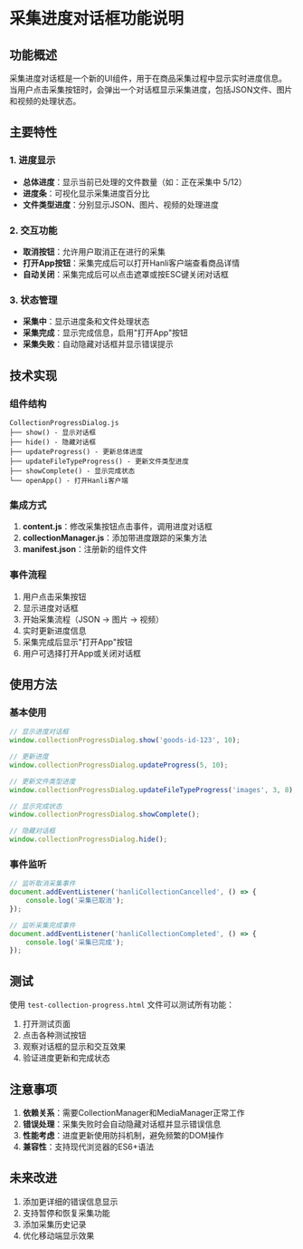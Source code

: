 # 采集进度对话框功能说明

## 功能概述

采集进度对话框是一个新的UI组件，用于在商品采集过程中显示实时进度信息。当用户点击采集按钮时，会弹出一个对话框显示采集进度，包括JSON文件、图片和视频的处理状态。

## 主要特性

### 1. 进度显示
- **总体进度**：显示当前已处理的文件数量（如：正在采集中 5/12）
- **进度条**：可视化显示采集进度百分比
- **文件类型进度**：分别显示JSON、图片、视频的处理进度

### 2. 交互功能
- **取消按钮**：允许用户取消正在进行的采集
- **打开App按钮**：采集完成后可以打开Hanli客户端查看商品详情
- **自动关闭**：采集完成后可以点击遮罩或按ESC键关闭对话框

### 3. 状态管理
- **采集中**：显示进度条和文件处理状态
- **采集完成**：显示完成信息，启用"打开App"按钮
- **采集失败**：自动隐藏对话框并显示错误提示

## 技术实现

### 组件结构
```
CollectionProgressDialog.js
├── show() - 显示对话框
├── hide() - 隐藏对话框
├── updateProgress() - 更新总体进度
├── updateFileTypeProgress() - 更新文件类型进度
├── showComplete() - 显示完成状态
└── openApp() - 打开Hanli客户端
```

### 集成方式
1. **content.js**：修改采集按钮点击事件，调用进度对话框
2. **collectionManager.js**：添加带进度跟踪的采集方法
3. **manifest.json**：注册新的组件文件

### 事件流程
1. 用户点击采集按钮
2. 显示进度对话框
3. 开始采集流程（JSON → 图片 → 视频）
4. 实时更新进度信息
5. 采集完成后显示"打开App"按钮
6. 用户可选择打开App或关闭对话框

## 使用方法

### 基本使用
```javascript
// 显示进度对话框
window.collectionProgressDialog.show('goods-id-123', 10);

// 更新进度
window.collectionProgressDialog.updateProgress(5, 10);

// 更新文件类型进度
window.collectionProgressDialog.updateFileTypeProgress('images', 3, 8);

// 显示完成状态
window.collectionProgressDialog.showComplete();

// 隐藏对话框
window.collectionProgressDialog.hide();
```

### 事件监听
```javascript
// 监听取消采集事件
document.addEventListener('hanliCollectionCancelled', () => {
    console.log('采集已取消');
});

// 监听采集完成事件
document.addEventListener('hanliCollectionCompleted', () => {
    console.log('采集已完成');
});
```

## 测试

使用 `test-collection-progress.html` 文件可以测试所有功能：

1. 打开测试页面
2. 点击各种测试按钮
3. 观察对话框的显示和交互效果
4. 验证进度更新和完成状态

## 注意事项

1. **依赖关系**：需要CollectionManager和MediaManager正常工作
2. **错误处理**：采集失败时会自动隐藏对话框并显示错误信息
3. **性能考虑**：进度更新使用防抖机制，避免频繁的DOM操作
4. **兼容性**：支持现代浏览器的ES6+语法

## 未来改进

1. 添加更详细的错误信息显示
2. 支持暂停和恢复采集功能
3. 添加采集历史记录
4. 优化移动端显示效果
